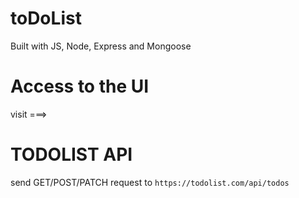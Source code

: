 # toDoList

Built with JS, Node, Express and Mongoose

# Access to the UI

visit ===>

# TODOLIST API

send GET/POST/PATCH request to `https://todolist.com/api/todos`